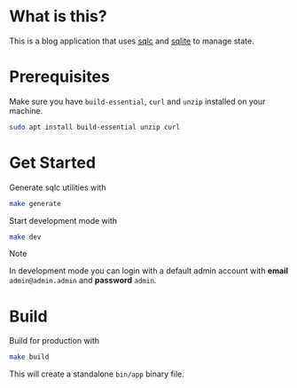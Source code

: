 # What is this?

This is a blog application that uses [sqlc](https://sqlc.dev/) and [sqlite](https://www.sqlite.org/) to manage state.

# Prerequisites

Make sure you have `build-essential`, `curl` and `unzip` installed on your machine.

```sh
sudo apt install build-essential unzip curl
```

# Get Started

Generate sqlc utilities with

```sh
make generate
```

Start development mode with

```sh
make dev
```

> [!NOTE]
> In development mode you can login with a default admin account
> with **email** `admin@admin.admin` and **password** `admin`.

# Build

Build for production with

```sh
make build
```

This will create a standalone `bin/app` binary file.